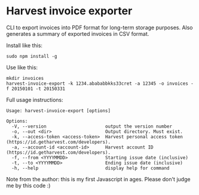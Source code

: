# Harvest invoice exporter

CLI to export invoices into PDF format for long-term storage purposes. Also generates a summary of exported invoices in CSV format.

Install like this:

    sudo npm install -g

Use like this:

    mkdir invoices
    harvest-invoice-export -k 1234.abababbkks33cret -a 12345 -o invoices -f 20150101 -t 20150331

Full usage instructions:
```
Usage: harvest-invoice-export [options]

Options:
  -V, --version                      output the version number
  -o, --out <dir>                    Output directory. Must exist.
  -k, --access-token <access-token>  Harvest personal access token (https://id.getharvest.com/developers).
  -a, --account-id <account-id>      Harvest account ID (https://id.getharvest.com/developers).
  -f, --from <YYYYMMDD>              Starting issue date (inclusive)
  -t, --to <YYYYMMDD>                Ending issue date (inclusive)
  -h, --help                         display help for command
```

Note from the author: this is my first Javascript in ages. Please don't judge me by this code :)
